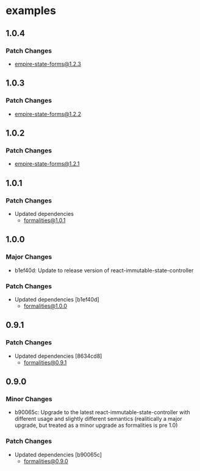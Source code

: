 # examples

## 1.0.4

### Patch Changes

- empire-state-forms@1.2.3

## 1.0.3

### Patch Changes

- empire-state-forms@1.2.2

## 1.0.2

### Patch Changes

- empire-state-forms@1.2.1

## 1.0.1

### Patch Changes

- Updated dependencies
  - formalities@1.0.1

## 1.0.0

### Major Changes

- b1ef40d: Update to release version of react-immutable-state-controller

### Patch Changes

- Updated dependencies [b1ef40d]
  - formalities@1.0.0

## 0.9.1

### Patch Changes

- Updated dependencies [8634cd8]
  - formalities@0.9.1

## 0.9.0

### Minor Changes

- b90065c: Upgrade to the latest react-immutable-state-controller with different usage and slightly different semantics (realitically a major upgrade, but treated as a minor upgrade as formalities is pre 1.0)

### Patch Changes

- Updated dependencies [b90065c]
  - formalities@0.9.0
